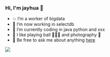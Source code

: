 ### Hi, I'm jayhua 👋

- 💥 I’m a worker of bigdata
- 🥳 I’m now working in selectdb
- 🤔 I’m currently coding in java python and xxx
- 🤠 I like playing ball 🏀🎳🏸 and photography 📸
- 💬 Be free to ask me about anything [here](https://github.com/JayITH/JayITH/issues)


![](https://raw.githubusercontent.com/thinkingthigh/thinkingthigh/main/assets/github-contribution-grid-snake.svg)
